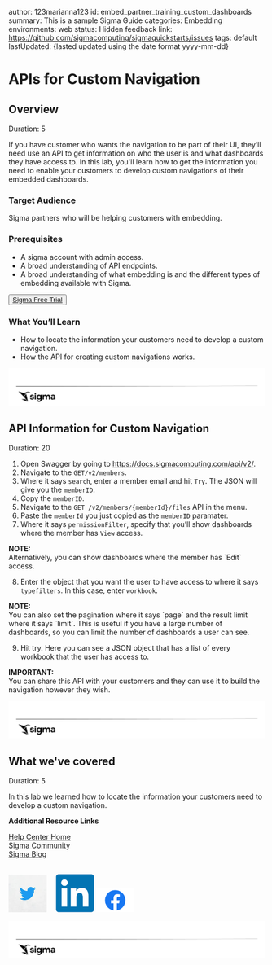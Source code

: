 author: 123marianna123
id: embed_partner_training_custom_dashboards
summary: This is a sample Sigma Guide
categories: Embedding
environments: web
status: Hidden
feedback link: https://github.com/sigmacomputing/sigmaquickstarts/issues
tags: default
lastUpdated: {lasted updated using the date format yyyy-mm-dd}


# APIs for Custom Navigation
<!-- The above name is what appears on the website and is searchable. -->

## Overview 
Duration: 5 
<!--Duration is deprecated and no longer required, however the code still expects to see it so include it for each section. The actual time value does not matter. -->
If you have customer who wants the navigation to be part of their UI, they’ll need use an API to get information on who the user is and what dashboards they have access to. In this lab, you'll learn how to get the information you need to enable your customers to develop custom navigations of their embedded dashboards.

 ### Target Audience
Sigma partners who will be helping customers with embedding.

### Prerequisites
<ul>
  <li>A sigma account with admin access.</li>
  <li>A broad understanding of API endpoints.</li>
  <li>A broad understanding of what embedding is and the different types of embedding available with Sigma.</li>
</ul>

<button>[Sigma Free Trial](https://www.sigmacomputing.com/free-trial/)</button>
  
### What You’ll Learn
- How to locate the information your customers need to develop a custom navigation.
- How the API for creating custom navigations works.

![Footer](assets/sigma_footer.png)
<!-- NOTE: SIGMA LOGO REQUIRED AT END OF EACH ## SECTION -->
<!-- END OF OVERVIEW -->

## **API Information for Custom Navigation**
Duration: 20
1. Open Swagger by going to https://docs.sigmacomputing.com/api/v2/.
2. Navigate to the `GET/v2/members`.
3. Where it says `search`, enter a member email and hit `Try`. The JSON will give you the `memberID`.
4. Copy the `memberID`.
5. Navigate to the `GET /v2/members/{memberId}/files` API in the menu.
6. Paste the `memberId` you just copied as the `memberID` paramater.
7. Where it says `permissionFilter`, specify that you’ll show dashboards where the member has `View` access. 

<aside class="negative">
<strong>NOTE:</strong><br> Alternatively, you can show dashboards where the member has `Edit` access.
</aside>

8. Enter the object that you want the user to have access to where it says `typefilters`. In this case, enter `workbook`.

<aside class="negative">
<strong>NOTE:</strong><br> You can also set the pagination where it says `page` and the result limit where it says `limit`. This is useful if you have a large number of dashboards, so you can limit the number of dashboards a user can see.
</aside>


9. Hit try. Here you can see a JSON object that has a list of every workbook that the user has access to.

<aside class="positive">
<strong>IMPORTANT:</strong><br> 
You can share this API with your customers and they can use it to build the navigation however they wish.
</aside>

![Footer](assets/sigma_footer.png)
<!-- END OF SECTION-->

## What we've covered
Duration: 5

In this lab we learned how to locate the information your customers need to develop a custom navigation.

<!-- THE FOLLOWING ADDITIONAL RESOURCES IS REQUIRED AS IS FOR ALL QUICKSTARTS -->
**Additional Resource Links**

[Help Center Home](https://help.sigmacomputing.com/hc/en-us)<br>
[Sigma Community](https://community.sigmacomputing.com/)<br>
[Sigma Blog](https://www.sigmacomputing.com/blog/)<br>
<br>

[<img src="./assets/twitter.jpeg" width="75"/>](https://twitter.com/sigmacomputing)&emsp;
[<img src="./assets/linkedin.png" width="75"/>](https://www.linkedin.com/company/sigmacomputing)
[<img src="./assets/facebook.png" width="75"/>](https://www.facebook.com/sigmacomputing)

![Footer](assets/sigma_footer.png)
<!-- END OF WHAT WE COVERED -->
<!-- END OF QUICKSTART -->